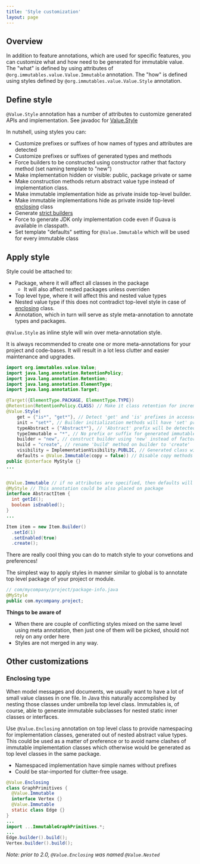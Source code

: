 ```yaml
---
title: 'Style customization'
layout: page
---
```


## Overview
In addition to feature annotations, which are used for specific features, you can customize what and how need to be generated for immutable value. The "what" is defined by using attributes of `@org.immutables.value.Value.Immutable` annotation. The "how" is defined using styles defined by `@org.immutables.value.Value.Style` annotation.

## Define style

`@Value.Style` annotation has a number of attributes to customize generated APIs and implementation. See javadoc for [Value.Style](https://github.com/immutables/immutables/blob/master/value/src/org/immutables/value/Value.java#L308)

In nutshell, using styles you can:

+ Customize prefixes or suffixes of how names of types and attributes are detected
+ Customize prefixes or suffixes of generated types and methods
+ Force builders to be constructed using constructor rather that factory method (set naming template to "new")
+ Make implementation hidden or visible: public, package private or same
+ Make construction methods return abstract value type instead of implementation class.
+ Make immutable implementation hide as private inside top-level builder.
+ Make immutable implementations hide as private inside top-level [enclosing](#nesting) class
+ Generate [strict builders](/immutable.html#strict-builder)
+ Force to generate JDK only implementation code even if Guava is available in classpath.
+ Set template "defaults" setting for `@Value.Immutable` which will be used for every immutable class

## Apply style

Style could be attached to:

+ Package, where it will affect all classes in the package
  * It will also affect nested packages unless overriden
+ Top level type, where it will affect this and nested value types
+ Nested value type if this does not contradict top-level style in case of [enclosing](#nesting) class.
+ Annotation, which in turn will serve as style meta-annotation to annotate types and packages.

`@Value.Style` as inline style will win over meta-annotation style.

It is always recommended to create one or more meta-annotations for your project and code-bases. It will result in a lot less clutter and easier maintenance and upgrades.

```java
import org.immutables.value.Value;
import java.lang.annotation.RetentionPolicy;
import java.lang.annotation.Retention;
import java.lang.annotation.ElementType;
import java.lang.annotation.Target;

@Target({ElementType.PACKAGE, ElementType.TYPE})
@Retention(RetentionPolicy.CLASS) // Make it class retention for incremental compilation
@Value.Style(
    get = {"is*", "get*"}, // Detect 'get' and 'is' prefixes in accessor methods
    init = "set*", // Builder initialization methods will have 'set' prefix
    typeAbstract = {"Abstract*"}, // 'Abstract' prefix will be detected and trimmed
    typeImmutable = "*", // No prefix or suffix for generated immutable type
    builder = "new", // construct builder using 'new' instead of factory method
    build = "create", // rename 'build' method on builder to 'create'
    visibility = ImplementationVisibility.PUBLIC, // Generated class will be always public
    defaults = @Value.Immutable(copy = false)) // Disable copy methods by default
public @interface MyStyle {}
...


@Value.Immutable // if no attributes are specified, then defaults will be used
@MyStyle // This annotation could be also placed on package
interface AbstractItem {
  int getId();
  boolean isEnabled();
}
...

Item item = new Item.Builder()
  .setId(1)
  .setEnabled(true)
  .create();
```

There are really cool thing you can do to match style to your convetions and preferences!

The simplest way to apply styles in manner similar to global is to annotate top level package of your project or module.

```java
// com/mycompany/project/package-info.java
@MyStyle
public com.mycompany.project;
```

**Things to be aware of**

- When there are couple of conflicting styles mixed on the same level using meta annotation,
then just one of them will be picked, should not rely on any order here
- Styles are not merged in any way.

## Other customizations

<a name="nesting"></a>
### Enclosing type
When model messages and documents, we usually want to have a lot of small value classes in one file. In Java this naturally accomplished by nesting those classes under umbrella top level class. Immutables is, of course, able to generate immutable subclasses for nested static inner classes or interfaces.

Use `@Value.Enclosing` annotation on top level class to provide namespacing for implementation classes, generated out of nested abstract value types. This could be used as a matter of preference or to avoid name clashes of immutable implementation classes which otherwise would be generated as top level classes in the same package.

* Namespaced implementation have simple names without prefixes
* Could be star-imported for clutter-free usage.

```java
@Value.Enclosing
class GraphPrimitives {
  @Value.Immutable
  interface Vertex {}
  @Value.Immutable
  static class Edge {}
}
...
import ...ImmutableGraphPrimitives.*;
...
Edge.builder().build();
Vertex.builder().build();
```

_Note: prior to 2.0, `@Value.Enclosing` was named `@Value.Nested`_

